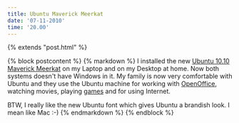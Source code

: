 ```yaml
---
title: Ubuntu Maverick Meerkat
date: '07-11-2010'
time: '20.00'
---
```

{% extends "post.html" %}

{% block postcontent %}
{% markdown %}
I installed the new [Ubuntu 10.10 Maverick Meerkat](http://www.ubuntu.com/desktop) on my Laptop and on my Desktop at home. Now both systems doesn't have Windows in it. My family is now very comfortable with Ubuntu and they use the Ubuntu machine for working with [OpenOffice](http://www.openoffice.org), watching movies, playing [games](http://2dboy.com/games.php) and for using Internet.

BTW, I really like the new Ubuntu font which gives Ubuntu a brandish look. I mean like Mac :-)
{% endmarkdown %}
{% endblock %}